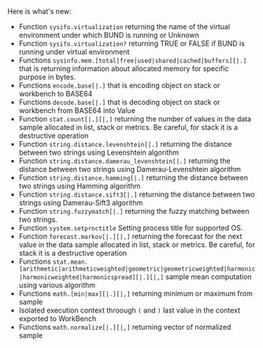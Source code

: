 Here is what's new:
* Function ```sysifo.virtualization``` returning the name of the virtual environment under which BUND is running or Unknown
* Function ```sysifo.virtualization?``` returning TRUE or FALSE if BUND is running under virtual environment
* Functions ```sysinfo.mem.[total|free|used|shared|cached|buffers][|.]``` that is returning information about allocated memory for specific purpose in bytes.
* Functions ```encode.base[|.]``` that is encoding object on stack or workbench to BASE64
* Functions ```decode.base[|.]``` that is decoding object on stack or workbench from BASE64 into Value
* Function ```stat.count[|.][|,]``` returning the number of values in the data sample allocated in list, stack or metrics. Be careful, for stack it is a destructive operation
* Function ```string.distance.levenshtein[|.]``` returning the distance between two strings using Levenshtein algorithm
* Function ```string.distance.damerau_levenshtein[|.]``` returning the distance between two strings using Damerau-Levenshtein algorithm
* Function ```string.distance.hamming[|.]``` returning the distance between two strings using Hamming algorithm
* Function ```string.distance.sift3[|.]``` returning the distance between two strings using Damerau-Sift3 algorithm
* Function ```string.fuzzymatch[|.]``` returning the fuzzy matching between two strings.
* Function ```system.setproctitle``` Setting process title for supported OS.
* Function ```forecast.markov[|.][|,]``` returning the forecast for the next value in the data sample allocated in list, stack or metrics. Be careful, for stack it is a destructive operation
* Functions ```stat.mean.[arithmetic|arithmeticweighted|geometric|geometricweighted|harmonic|harmonicweighted|harmonicspread][|.][|,]``` sample mean computation using various algorithm
* Functions ```math.[min|max][|.][|,]``` returning minimum or maximum from sample
* Isolated execution context throough ```(``` and ```)``` last value in the context exported to WorkBench
* Functions ```math.normalize[|.][|,]``` returning vector of normalized sample

